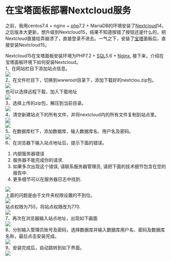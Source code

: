 #  在宝塔面板部署Nextcloud服务


<!--more-->

之前，我用centos7.4 + nginx + [php](https://www.chyiyang.cn/tag/php/)7.2 + MariaDB的环境安装了[Nextcloud](https://www.chyiyang.cn/tag/nextcloud/)14，之后版本大更新，想升级到Nextcloud15，结果不知道按错了按钮还是什么的，把Nextcloud直接给弄崩溃了，直接登录不进去。一气之下，安装了[宝塔](https://www.chyiyang.cn/tag/bt/)面板后，直接安装Nextcloud15。

Nextcloud15在宝塔面板安装环境为PHP7.2 + [SQL](https://www.chyiyang.cn/tag/sql/)5.6 + [Nginx](https://www.chyiyang.cn/tag/nginx/), 接下来，介绍在宝塔面板环境下如何安装Nextcloud。  
1、在网站栏目下添加站点信息。  
[![](https://img.chyiyang.net/images/2019/01/25/QQ20190125221511.png)](https://img.chyiyang.net/images/2019/01/25/QQ20190125221511.png)  
2、在文件栏目下，切换到wwwroot目录下，添加下载好的nextclou.zip包。  
[![](https://img.chyiyang.net/images/2019/01/25/12.png)](https://img.chyiyang.net/images/2019/01/25/12.png)  
也可以选择远程下载，加入下载地址  
[![](https://img.chyiyang.net/images/2019/01/26/130.png)](https://img.chyiyang.net/images/2019/01/26/130.png)  
3、选择上传的zip包，解压到当前目录。  
[![](https://img.chyiyang.net/images/2019/01/25/123.png)](https://img.chyiyang.net/images/2019/01/25/123.png)  
4、清空新建站点下的所有文件，并将nextcloud内的所有文件复制到站点里。  
[![](https://img.chyiyang.net/images/2019/01/26/12222.png)](https://img.chyiyang.net/images/2019/01/26/12222.png)  
[![](https://img.chyiyang.net/images/2019/01/26/134.png)](https://img.chyiyang.net/images/2019/01/26/134.png)  
5、在数据库栏下，添加数据库，输入数据库名、用户名及密码。  
[![](https://img.chyiyang.net/images/2019/01/26/145.png)](https://img.chyiyang.net/images/2019/01/26/145.png)  
6、在浏览器下输入站点地址后，提示下面的错误。

1. 内部服务器错误
2. 服务器不能完成你的请求.
3. 如果多次出现这个错误, 请联系服务器管理员, 请把下面的技术细节包含在您的报告中.
4. 更多细节可以在服务器日志中找到.

[![](https://img.chyiyang.net/images/2019/01/26/136.png)](https://img.chyiyang.net/images/2019/01/26/136.png)  
上面的问题是由于文件夹权限设置的不到位。  
[![](https://img.chyiyang.net/images/2019/01/26/166.png)](https://img.chyiyang.net/images/2019/01/26/166.png)  
站点权限为755，将站点权限改为770.  
[![](https://img.chyiyang.net/images/2019/01/26/125.png)](https://img.chyiyang.net/images/2019/01/26/125.png)  
7、再次在浏览器输入站点地址，出现如下画面  
[![](https://img.chyiyang.net/images/2019/01/26/126.png)](https://img.chyiyang.net/images/2019/01/26/126.png)  
8、分别输入管理员账号及密码，选择数据库并输入数据库用户名、密码及数据库名称，最后点击安装完成。  
[![](https://img.chyiyang.net/images/2019/01/26/127.png)](https://img.chyiyang.net/images/2019/01/26/127.png)  
9、安装完成后，自动跳转到如下界面。  
[![](https://img.chyiyang.net/images/2019/01/26/128.png)](https://img.chyiyang.net/images/2019/01/26/128.png)  


